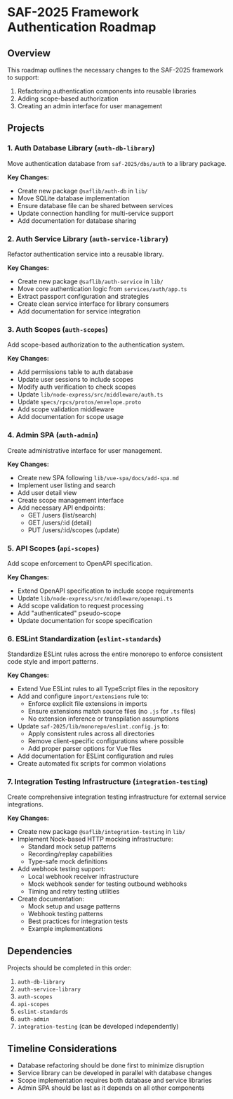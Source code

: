 # SAF-2025 Framework Authentication Roadmap

## Overview

This roadmap outlines the necessary changes to the SAF-2025 framework to support:

1. Refactoring authentication components into reusable libraries
2. Adding scope-based authorization
3. Creating an admin interface for user management

## Projects

### 1. Auth Database Library (`auth-db-library`)

Move authentication database from `saf-2025/dbs/auth` to a library package.

**Key Changes:**

- Create new package `@saflib/auth-db` in `lib/`
- Move SQLite database implementation
- Ensure database file can be shared between services
- Update connection handling for multi-service support
- Add documentation for database sharing

### 2. Auth Service Library (`auth-service-library`)

Refactor authentication service into a reusable library.

**Key Changes:**

- Create new package `@saflib/auth-service` in `lib/`
- Move core authentication logic from `services/auth/app.ts`
- Extract passport configuration and strategies
- Create clean service interface for library consumers
- Add documentation for service integration

### 3. Auth Scopes (`auth-scopes`)

Add scope-based authorization to the authentication system.

**Key Changes:**

- Add permissions table to auth database
- Update user sessions to include scopes
- Modify auth verification to check scopes
- Update `lib/node-express/src/middleware/auth.ts`
- Update `specs/rpcs/protos/envelope.proto`
- Add scope validation middleware
- Add documentation for scope usage

### 4. Admin SPA (`auth-admin`)

Create administrative interface for user management.

**Key Changes:**

- Create new SPA following `lib/vue-spa/docs/add-spa.md`
- Implement user listing and search
- Add user detail view
- Create scope management interface
- Add necessary API endpoints:
  - GET /users (list/search)
  - GET /users/:id (detail)
  - PUT /users/:id/scopes (update)

### 5. API Scopes (`api-scopes`)

Add scope enforcement to OpenAPI specification.

**Key Changes:**

- Extend OpenAPI specification to include scope requirements
- Update `lib/node-express/src/middleware/openapi.ts`
- Add scope validation to request processing
- Add "authenticated" pseudo-scope
- Update documentation for scope specification

### 6. ESLint Standardization (`eslint-standards`)

Standardize ESLint rules across the entire monorepo to enforce consistent code style and import patterns.

**Key Changes:**

- Extend Vue ESLint rules to all TypeScript files in the repository
- Add and configure `import/extensions` rule to:
  - Enforce explicit file extensions in imports
  - Ensure extensions match source files (no `.js` for `.ts` files)
  - No extension inference or transpilation assumptions
- Update `saf-2025/lib/monorepo/eslint.config.js` to:
  - Apply consistent rules across all directories
  - Remove client-specific configurations where possible
  - Add proper parser options for Vue files
- Add documentation for ESLint configuration and rules
- Create automated fix scripts for common violations

### 7. Integration Testing Infrastructure (`integration-testing`)

Create comprehensive integration testing infrastructure for external service integrations.

**Key Changes:**

- Create new package `@saflib/integration-testing` in `lib/`
- Implement Nock-based HTTP mocking infrastructure:
  - Standard mock setup patterns
  - Recording/replay capabilities
  - Type-safe mock definitions
- Add webhook testing support:
  - Local webhook receiver infrastructure
  - Mock webhook sender for testing outbound webhooks
  - Timing and retry testing utilities
- Create documentation:
  - Mock setup and usage patterns
  - Webhook testing patterns
  - Best practices for integration tests
  - Example implementations

## Dependencies

Projects should be completed in this order:

1. `auth-db-library`
2. `auth-service-library`
3. `auth-scopes`
4. `api-scopes`
5. `eslint-standards`
6. `auth-admin`
7. `integration-testing` (can be developed independently)

## Timeline Considerations

- Database refactoring should be done first to minimize disruption
- Service library can be developed in parallel with database changes
- Scope implementation requires both database and service libraries
- Admin SPA should be last as it depends on all other components
